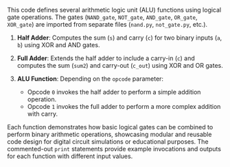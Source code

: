 This code defines several arithmetic logic unit (ALU) functions using logical gate operations. The gates (`NAND_gate`, `NOT_gate`, `AND_gate`, `OR_gate`, `XOR_gate`) are imported from separate files (`nand.py`, `not_gate.py`, etc.). 

1. **Half Adder**: Computes the sum (`s`) and carry (`c`) for two binary inputs (`a`, `b`) using XOR and AND gates.
   
2. **Full Adder**: Extends the half adder to include a carry-in (`c`) and computes the sum (`sum2`) and carry-out (`c_out`) using XOR and OR gates.

3. **ALU Function**: Depending on the `opcode` parameter:
   - Opcode `0` invokes the half adder to perform a simple addition operation.
   - Opcode `1` invokes the full adder to perform a more complex addition with carry.

Each function demonstrates how basic logical gates can be combined to perform binary arithmetic operations, showcasing modular and reusable code design for digital circuit simulations or educational purposes. The commented-out `print` statements provide example invocations and outputs for each function with different input values.